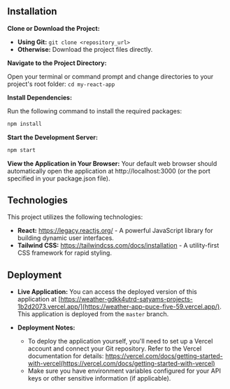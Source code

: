 ## Installation

**Clone or Download the Project:**

* **Using Git:** `git clone <repository_url>`
* **Otherwise:** Download the project files directly.

**Navigate to the Project Directory:**

Open your terminal or command prompt and change directories to your project's root folder: `cd my-react-app`

**Install Dependencies:**

Run the following command to install the required packages:

```bash
npm install
```

**Start the Development Server:**
```bash
npm start
```
**View the Application in Your Browser:**
Your default web browser should automatically open the application at http://localhost:3000 (or the port specified in your package.json file).

## Technologies

This project utilizes the following technologies:

* **React:** https://legacy.reactjs.org/ - A powerful JavaScript library for building dynamic user interfaces.
* **Tailwind CSS:** https://tailwindcss.com/docs/installation - A utility-first CSS framework for rapid styling.
  
## Deployment

* **Live Application:** You can access the deployed version of this application at [https://weather-gdkk4utrd-satyams-projects-1b2d2073.vercel.app/](https://weather-app-puce-five-59.vercel.app/). This application is deployed from the `master` branch.

* **Deployment Notes:**
    - To deploy the application yourself, you'll need to set up a Vercel account and connect your Git repository. Refer to the Vercel documentation for details: https://vercel.com/docs/getting-started-with-vercel(https://vercel.com/docs/getting-started-with-vercel)
    - Make sure you have environment variables configured for your API keys or other sensitive information (if applicable).

